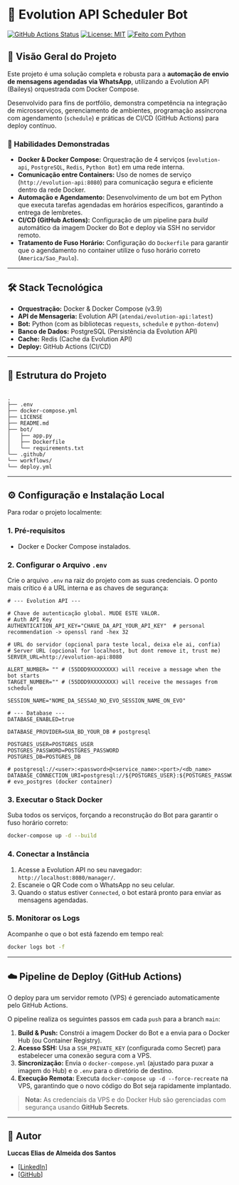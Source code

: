 # 🤖 Evolution API Scheduler Bot

[![GitHub Actions Status](https://github.com/chEfInHO0/evo-bot/actions/workflows/deploy.yml/badge.svg)](https://github.com/chEfInHO0/evo-bot/actions/workflows/deploy.yml)
[![License: MIT](https://img.shields.io/badge/License-MIT-yellow.svg)](https://opensource.org/licenses/MIT)
[![Feito com Python](https://img.shields.io/badge/Python-3.10+-blue.svg)](https://www.python.org/)

## 🚀 Visão Geral do Projeto

Este projeto é uma solução completa e robusta para a **automação de envio de mensagens agendadas via WhatsApp**, utilizando a Evolution API (Baileys) orquestrada com Docker Compose.

Desenvolvido para fins de portfólio, demonstra competência na integração de microsserviços, gerenciamento de ambientes, programação assíncrona com agendamento (`schedule`) e práticas de CI/CD (GitHub Actions) para deploy contínuo.

### 🎯 Habilidades Demonstradas

- **Docker & Docker Compose:** Orquestração de 4 serviços (`evolution-api`, `PostgreSQL`, `Redis`, `Python Bot`) em uma rede interna.
- **Comunicação entre Containers:** Uso de nomes de serviço (`http://evolution-api:8080`) para comunicação segura e eficiente dentro da rede Docker.
- **Automação e Agendamento:** Desenvolvimento de um bot em Python que executa tarefas agendadas em horários específicos, garantindo a entrega de lembretes.
- **CI/CD (GitHub Actions):** Configuração de um pipeline para _build_ automático da imagem Docker do Bot e deploy via SSH no servidor remoto.
- **Tratamento de Fuso Horário:** Configuração do `Dockerfile` para garantir que o agendamento no container utilize o fuso horário correto (`America/Sao_Paulo`).

---

## 🛠️ Stack Tecnológica

- **Orquestração:** Docker & Docker Compose (v3.9)
- **API de Mensageria:** Evolution API (`atendai/evolution-api:latest`)
- **Bot:** Python (com as bibliotecas `requests`, `schedule` e `python-dotenv`)
- **Banco de Dados:** PostgreSQL (Persistência da Evolution API)
- **Cache:** Redis (Cache da Evolution API)
- **Deploy:** GitHub Actions (CI/CD)

---

## 📂 Estrutura do Projeto

```

.
├── .env
├── docker-compose.yml
├── LICENSE
├── README.md
├── bot/
│   ├── app.py
│   ├── Dockerfile
│   └── requirements.txt
└── .github/
└── workflows/
└── deploy.yml

```

---

## ⚙️ Configuração e Instalação Local

Para rodar o projeto localmente:

### 1. Pré-requisitos

- Docker e Docker Compose instalados.

### 2. Configurar o Arquivo `.env`

Crie o arquivo `.env` na raiz do projeto com as suas credenciais. O ponto mais crítico é a URL interna e as chaves de segurança:

```env
# --- Evolution API ---

# Chave de autenticação global. MUDE ESTE VALOR.
# Auth API Key
AUTHENTICATION_API_KEY="CHAVE_DA_API_YOUR_API_KEY"  # personal recommendation -> openssl rand -hex 32

# URL do servidor (opcional para teste local, deixa ele ai, confia)
# Server URL (opcional for localhost, but dont remove it, trust me)
SERVER_URL=http://evolution-api:8080

ALERT_NUMBER= "" # (55DDD9XXXXXXXX) will receive a message when the bot starts
TARGET_NUMBER="" # (55DDD9XXXXXXXX) will receive the messages from schedule

SESSION_NAME="NOME_DA_SESSAO_NO_EVO_SESSION_NAME_ON_EVO"

# --- Database ---
DATABASE_ENABLED=true

DATABASE_PROVIDER=SUA_BD_YOUR_DB # postgresql

POSTGRES_USER=POSTGRES_USER
POSTGRES_PASSWORD=POSTGRES_PASSWORD
POSTGRES_DB=POSTGRES_DB

# postgresql://<user>:<password>@<service_name>:<port>/<db_name>
DATABASE_CONNECTION_URI=postgresql://${POSTGRES_USER}:${POSTGRES_PASSWORD}@evo_postgres:5432/${POSTGRES_DB} # evo_postgres (docker container)
```

### 3\. Executar o Stack Docker

Suba todos os serviços, forçando a reconstrução do Bot para garantir o fuso horário correto:

```bash
docker-compose up -d --build
```

### 4\. Conectar a Instância

1.  Acesse a Evolution API no seu navegador: `http://localhost:8080/manager/`.
2.  Escaneie o QR Code com o WhatsApp no seu celular.
3.  Quando o status estiver `Connected`, o bot estará pronto para enviar as mensagens agendadas.

### 5\. Monitorar os Logs

Acompanhe o que o bot está fazendo em tempo real:

```bash
docker logs bot -f
```

---

## ☁️ Pipeline de Deploy (GitHub Actions)

O deploy para um servidor remoto (VPS) é gerenciado automaticamente pelo GitHub Actions.

O pipeline realiza os seguintes passos em cada `push` para a branch `main`:

1.  **Build & Push:** Constrói a imagem Docker do Bot e a envia para o Docker Hub (ou Container Registry).
2.  **Acesso SSH:** Usa a `SSH_PRIVATE_KEY` (configurada como Secret) para estabelecer uma conexão segura com a VPS.
3.  **Sincronização:** Envia o `docker-compose.yml` (ajustado para puxar a imagem do Hub) e o `.env` para o diretório de destino.
4.  **Execução Remota:** Executa `docker-compose up -d --force-recreate` na VPS, garantindo que o novo código do Bot seja rapidamente implantado.

> **Nota:** As credenciais da VPS e do Docker Hub são gerenciadas com segurança usando **GitHub Secrets**.

---

## 👤 Autor

**Luccas Elias de Almeida dos Santos**

- [[LinkedIn](https://www.linkedin.com/in/luccas-santos-3a86b31a6/)]
- [[GitHub](https://github.com/chEfInHO0)]

<!-- end list -->
